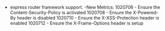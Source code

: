- express router framework support.
-New Metrics:
1020706 - Ensure the Content-Security-Policy is activated
1020708 - Ensure the X-Powered-By header is disabled
1020710 - Ensure the X-XSS-Protection header is enabled
1020712 - Ensure the X-Frame-Options header is setup